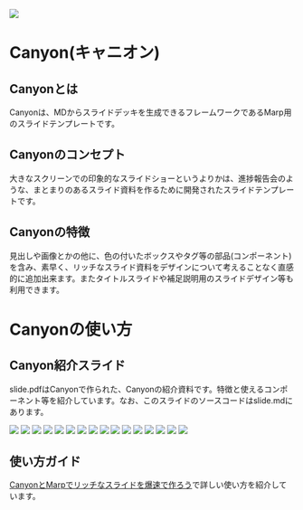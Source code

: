 ![](assets/logo.png)
# Canyon(キャニオン)
## Canyonとは
Canyonは、MDからスライドデッキを生成できるフレームワークであるMarp用のスライドテンプレートです。

## Canyonのコンセプト
大きなスクリーンでの印象的なスライドショーというよりかは、進捗報告会のような、まとまりのあるスライド資料を作るために開発されたスライドテンプレートです。

## Canyonの特徴
見出しや画像とかの他に、色の付いたボックスやタグ等の部品(コンポーネント)を含み、素早く、リッチなスライド資料をデザインについて考えることなく直感的に追加出来ます。またタイトルスライドや補足説明用のスライドデザイン等も利用できます。

# Canyonの使い方
## Canyon紹介スライド
slide.pdfはCanyonで作られた、Canyonの紹介資料です。特徴と使えるコンポーネント等を紹介しています。なお、このスライドのソースコードはslide.mdにあります。

![](slides/1.PNG)
![](slides/2.PNG)
![](slides/3.PNG)
![](slides/4.PNG)
![](slides/5.PNG)
![](slides/6.PNG)
![](slides/7.PNG)
![](slides/8.PNG)
![](slides/9.PNG)
![](slides/10.PNG)
![](slides/11.PNG)
![](slides/12.PNG)
![](slides/13.PNG)
![](slides/14.PNG)
![](slides/15.PNG)
![](slides/16.PNG)

## 使い方ガイド
[CanyonとMarpでリッチなスライドを爆速で作ろう](https://www.jzurde.jp/posts/how_to_use_canyon/1)で詳しい使い方を紹介しています。
